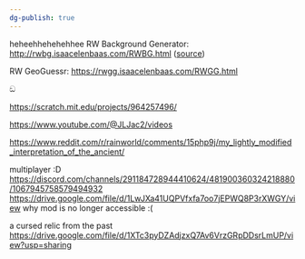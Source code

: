 ```yaml
---
dg-publish: true
---
```

heheehhehehehhee
RW Background Generator:
http://rwbg.isaacelenbaas.com/RWBG.html ([source](https://github.com/IsaacElenbaas/RWBG))

RW GeoGuessr:
https://rwgg.isaacelenbaas.com/RWGG.html

ඞ


https://scratch.mit.edu/projects/964257496/


https://www.youtube.com/@JLJac2/videos

https://www.reddit.com/r/rainworld/comments/15php9j/my_lightly_modified_interpretation_of_the_ancient/


multiplayer :D 
https://discord.com/channels/291184728944410624/481900360324218880/1067945758579494932
https://drive.google.com/file/d/1LwJXa41UQPVfxfa7oo7jEPWQ8P3rXWGY/view
why mod is no longer accessible :(


a cursed relic from the past
https://drive.google.com/file/d/1XTc3pyDZAdjzxQ7Av6VrzGRpDDsrLmUP/view?usp=sharing